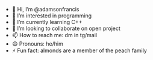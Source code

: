 - 👋 Hi, I’m @adamsonfrancis
- 👀 I’m interested in programming
- 🌱 I’m currently learning C++
- 💞️ I’m looking to collaborate on open project
- 📫 How to reach me: dm in tg/mail
- 😄 Pronouns: he/him
- ⚡ Fun fact: almonds are a member of the peach family

<!---
adamsonfrancis/adamsonfrancis is a ✨ special ✨ repository because its `README.md` (this file) appears on your GitHub profile.
You can click the Preview link to take a look at your changes.
--->
